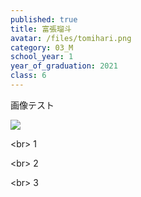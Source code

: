 ```yaml
---
published: true
title: 富張瑠斗
avatar: /files/tomihari.png
category: 03_M
school_year: 1
year_of_graduation: 2021
class: 6
---
```

画像テスト

![](/files/%E5%86%8D%E7%94%9F%E5%81%9C%E6%AD%A2%E3%83%9C%E3%82%BF%E3%83%B3.png)

<﻿br>
1﻿

<﻿br>
2﻿

<﻿br>
3
